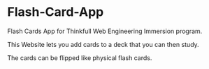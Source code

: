 # Flash-Card-App

Flash Cards App for Thinkfull Web Engineering Immersion program.

This Website lets you add cards to a deck that you can then study. 

The cards can be flipped like physical flash cards.

